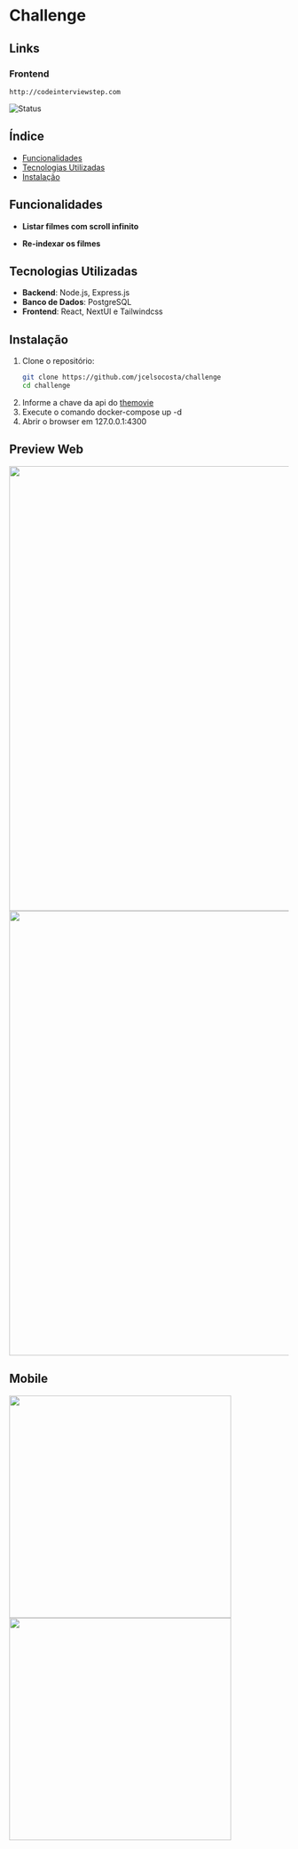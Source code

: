 # Challenge

## Links
  ### Frontend
    http://codeinterviewstep.com

![Status](https://img.shields.io/badge/status-finalizado-blue)

## Índice

- [Funcionalidades](#funcionalidades)
- [Tecnologias Utilizadas](#tecnologias-utilizadas)
- [Instalação](#instalação)

## Funcionalidades

- **Listar filmes com scroll infinito**

- **Re-indexar os filmes**

## Tecnologias Utilizadas

- **Backend**: Node.js, Express.js
- **Banco de Dados**: PostgreSQL
- **Frontend**: React, NextUI e Tailwindcss


## Instalação

1. Clone o repositório:
   ```bash
   git clone https://github.com/jcelsocosta/challenge
   cd challenge
2. Informe a chave da api do [themovie](https://developers.themoviedb.org/3)
3. Execute o comando docker-compose up -d
4. Abrir o browser em 127.0.0.1:4300

## Preview Web

<img src="/assets/web_1.png" width="800px"/>

<img src="/assets/web_2.jpeg" width="800px"/>

## Mobile

<img src="/assets/mb_1.jpeg" width="400px"/>
<img src="/assets/mb_2.jpeg" width="400px"/>
